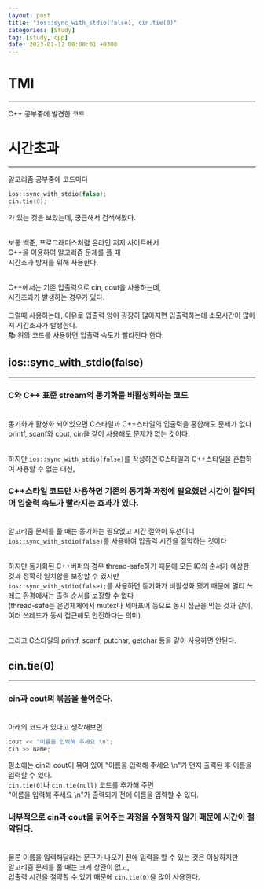 ```yaml
---
layout: post
title: "ios::sync_with_stdio(false), cin.tie(0)"
categories: [Study]
tag: [study, cpp]
date: 2023-01-12 00:00:01 +0300
---
```


# TMI
----------------------
C++ 공부중에 발견한 코드

# 시간초과
--------------
알고리즘 공부중에 코드마다
```cpp
ios::sync_with_stdio(false);
cin.tie(0);
```
가 있는 것을 보았는데, 궁금해서 검색해봤다.<br><br>

보통 백준, 프로그래머스처럼 온라인 저지 사이트에서<br>
C++을 이용하여 알고리즘 문제를 풀 때<br>
시간초과 방지를 위해 사용한다.<br><br>

C++에서는 기존 입출력으로 cin, cout을 사용하는데,<br>
시간초과가 발생하는 경우가 있다.<br><br>
그럴때 사용하는데, 이유로 입출력 양이 굉장히 많아지면 입출력하는데 소모시간이 많아져 시간초과가 발생한다.<br>
📚 위의 코드를 사용하면 입출력 속도가 빨라진다 한다.
## ios::sync_with_stdio(false)
------------------------
### C와 C++ 표준 stream의 동기화를 비활성화하는 코드<br><br>

동기화가 활성화 되어있으면 C스타일과 C++스타일의 입출력을 혼합해도 문제가 없다<br>
printf, scanf와 cout, cin을 같이 사용해도 문제가 없는 것이다.<br><br>

하지만 `ios::sync_with_stdio(false)`를 작성하면 C스타일과 C++스타일을 혼합하여 사용할 수 없는 대신,<br>
### C++스타일 코드만 사용하면 기존의 동기화 과정에 필요했던 시간이 절약되어 입출력 속도가 빨라지는 효과가 있다.<br><br>

알고리즘 문제를 풀 때는 동기화는 필요없고 시간 절약이 우선이니<br>
`ios::sync_with_stdio(false)`를 사용하여 입출력 시간을 절약하는 것이다<br><br>

하지만 동기화된 C++버퍼의 경우 thread-safe하기 때문에 모든 IO의 순서가 예상한 것과 정확히 일치함을 보장할 수 있지만<bR>
`ios::sync_with_stdio(false);`를 사용하면 동기화가 비활성화 됐기 때문에 멀티 쓰레드 환경에서는 출력 순서를 보장할 수 없다<br>
(thread-safe는 운영체제에서 mutex나 세마포어 등으로 동시 접근을 막는 것과 같이, 여러 쓰레드가 동시 접근해도 안전하다는 의미)<br><br>

그리고 C스타일의 printf, scanf, putchar, getchar 등을 같이 사용하면 안된다.
## cin.tie(0)
------------------------
### cin과 cout의 묶음을 풀어준다.<br><br>

아래의 코드가 있다고 생각해보면
```cpp
cout << "이름을 입력해 주세요 \n";
cin >> name;
```
평소에는 cin과 cout이 묶여 있어
"이름을 입력해 주세요 \n"가 먼저 출력된 후 이름을 입력할 수 있다.<br>
`cin.tie(0)`나 `cin.tie(null)` 코드를 추가해 주면<br>
"이름을 입력해 주세요 \n"가 출력되기 전에 이름을 입력할  수 있다.<br>
### 내부적으로 cin과 cout을 묶어주는 과정을 수행하지 않기 때문에 시간이 절약된다.<br><br>

물론 이름을 입력해달라는 문구가 나오기 전에 입력을 할 수 있는 것은 이상하지만<br>
알고리즘 문제를 풀 때는 크게 상관이 없고,<br>
입출력 시간을 절약할 수 있기 때문에 `cin.tie(0)`을 많이 사용한다.
